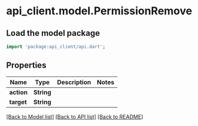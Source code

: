 # api_client.model.PermissionRemove

## Load the model package
```dart
import 'package:api_client/api.dart';
```

## Properties
Name | Type | Description | Notes
------------ | ------------- | ------------- | -------------
**action** | **String** |  | 
**target** | **String** |  | 

[[Back to Model list]](../README.md#documentation-for-models) [[Back to API list]](../README.md#documentation-for-api-endpoints) [[Back to README]](../README.md)


